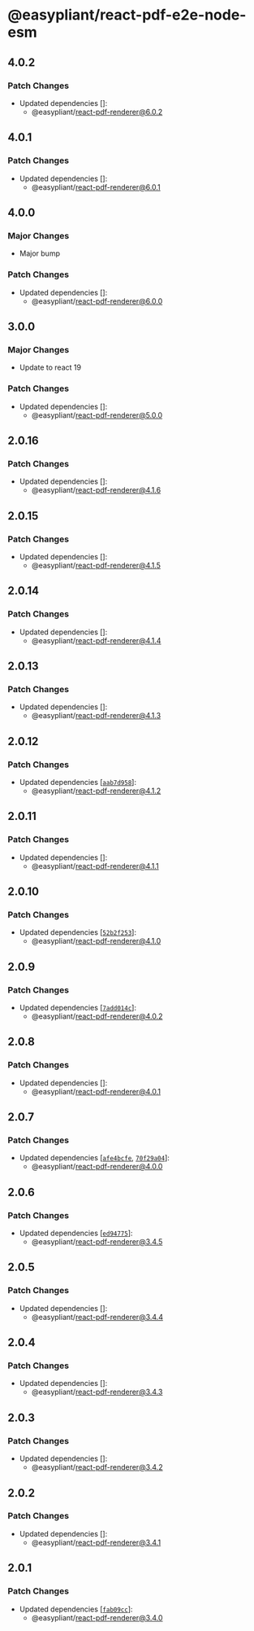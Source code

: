 # @easypliant/react-pdf-e2e-node-esm

## 4.0.2

### Patch Changes

- Updated dependencies []:
  - @easypliant/react-pdf-renderer@6.0.2

## 4.0.1

### Patch Changes

- Updated dependencies []:
  - @easypliant/react-pdf-renderer@6.0.1

## 4.0.0

### Major Changes

- Major bump

### Patch Changes

- Updated dependencies []:
  - @easypliant/react-pdf-renderer@6.0.0

## 3.0.0

### Major Changes

- Update to react 19

### Patch Changes

- Updated dependencies []:
  - @easypliant/react-pdf-renderer@5.0.0

## 2.0.16

### Patch Changes

- Updated dependencies []:
  - @easypliant/react-pdf-renderer@4.1.6

## 2.0.15

### Patch Changes

- Updated dependencies []:
  - @easypliant/react-pdf-renderer@4.1.5

## 2.0.14

### Patch Changes

- Updated dependencies []:
  - @easypliant/react-pdf-renderer@4.1.4

## 2.0.13

### Patch Changes

- Updated dependencies []:
  - @easypliant/react-pdf-renderer@4.1.3

## 2.0.12

### Patch Changes

- Updated dependencies
  [[`aab7d958`](https://github.com/diegomura/react-pdf/commit/aab7d95870d9073e4acb004aa0cce9cfa19b7f0e)]:
  - @easypliant/react-pdf-renderer@4.1.2

## 2.0.11

### Patch Changes

- Updated dependencies []:
  - @easypliant/react-pdf-renderer@4.1.1

## 2.0.10

### Patch Changes

- Updated dependencies
  [[`52b2f253`](https://github.com/diegomura/react-pdf/commit/52b2f25349bee0c09399bc2e7e5e89db5e1433fd)]:
  - @easypliant/react-pdf-renderer@4.1.0

## 2.0.9

### Patch Changes

- Updated dependencies
  [[`7add014c`](https://github.com/diegomura/react-pdf/commit/7add014c6bc9cff649dd1a56fc47214888613b6b)]:
  - @easypliant/react-pdf-renderer@4.0.2

## 2.0.8

### Patch Changes

- Updated dependencies []:
  - @easypliant/react-pdf-renderer@4.0.1

## 2.0.7

### Patch Changes

- Updated dependencies
  [[`afe4bcfe`](https://github.com/diegomura/react-pdf/commit/afe4bcfe6f4b991cf22341242fc27d169b758d47),
  [`70f29a04`](https://github.com/diegomura/react-pdf/commit/70f29a0407b1d56e9a7932b25c0d69132e9b4119)]:
  - @easypliant/react-pdf-renderer@4.0.0

## 2.0.6

### Patch Changes

- Updated dependencies
  [[`ed94775`](https://github.com/diegomura/react-pdf/commit/ed94775f4d44db0886ff08c71d09f446bace6392)]:
  - @easypliant/react-pdf-renderer@3.4.5

## 2.0.5

### Patch Changes

- Updated dependencies []:
  - @easypliant/react-pdf-renderer@3.4.4

## 2.0.4

### Patch Changes

- Updated dependencies []:
  - @easypliant/react-pdf-renderer@3.4.3

## 2.0.3

### Patch Changes

- Updated dependencies []:
  - @easypliant/react-pdf-renderer@3.4.2

## 2.0.2

### Patch Changes

- Updated dependencies []:
  - @easypliant/react-pdf-renderer@3.4.1

## 2.0.1

### Patch Changes

- Updated dependencies
  [[`fab09cc`](https://github.com/diegomura/react-pdf/commit/fab09cc9814326fdb44d2bcb7097ba9960d441d1)]:
  - @easypliant/react-pdf-renderer@3.4.0
